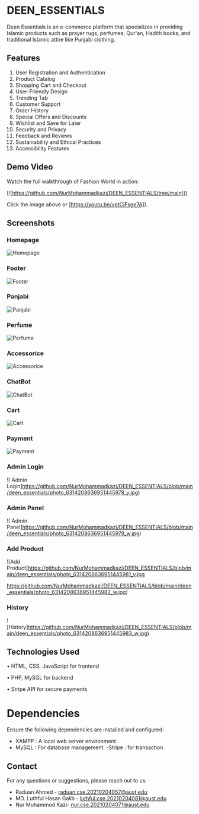 # DEEN_ESSENTIALS

Deen Essentials is an e-commerce platform that specializes in providing Islamic
products such as prayer rugs, perfumes, Qur'an, Hadith books, and traditional
Islamic attire like Punjabi clothing.

## Features
1. User Registration and Authentication
2. Product Catalog
3. Shopping Cart and Checkout
4. User-Friendly Design
5. Trending Tab
6. Customer Support
7. Order History
8. Special Offers and Discounts
9. Wishlist and Save for Later
10. Security and Privacy
11. Feedback and Reviews
12. Sustainability and Ethical Practices
13. Accessibility Features
## Demo Video

Watch the full walkthrough of Fashion World in action:

[![https://github.com/NurMohammadkazi/DEEN_ESSENTIALS/tree/main]()

Click the image above or [https://youtu.be/vptCjFsge7A]).

## Screenshots

### Homepage
![Homepage](https://github.com/NurMohammadkazi/DEEN_ESSENTIALS/blob/main/deen_essentials/photo_6314208636951445965_w.jpg)

### Footer
![Footer](https://github.com/NurMohammadkazi/DEEN_ESSENTIALS/blob/main/deen_essentials/photo_6314208636951445967_w.jpg)

### Panjabi
![Panjabi](https://github.com/NurMohammadkazi/DEEN_ESSENTIALS/blob/main/deen_essentials/photo_6314208636951445985_w.jpg)

### Perfume
![Perfume](https://github.com/NurMohammadkazi/DEEN_ESSENTIALS/blob/main/deen_essentials/photo_6314208636951445984_w.jpg
)

### Accessorice
![ Accessorice](https://github.com/NurMohammadkazi/DEEN_ESSENTIALS/blob/main/deen_essentials/photo_6314208636951445986_w.jpg
)

### ChatBot
![ ChatBot](https://github.com/NurMohammadkazi/DEEN_ESSENTIALS/blob/main/deen_essentials/photo_6314208636951445969_y.jpg
)

### Cart
![ Cart](https://github.com/NurMohammadkazi/DEEN_ESSENTIALS/blob/main/deen_essentials/photo_6314208636951445974_w.jpg
)

### Payment
![ Payment](https://github.com/NurMohammadkazi/DEEN_ESSENTIALS/blob/main/deen_essentials/photo_6314208636951445976_w.jpg)


### Admin Login
![ Admin Login]https://github.com/NurMohammadkazi/DEEN_ESSENTIALS/blob/main/deen_essentials/photo_6314208636951445978_y.jpg)

### Admin Panel
![ Admin Panel]https://github.com/NurMohammadkazi/DEEN_ESSENTIALS/blob/main/deen_essentials/photo_6314208636951445979_w.jpg)

### Add Product
![Add Product]https://github.com/NurMohammadkazi/DEEN_ESSENTIALS/blob/main/deen_essentials/photo_6314208636951445981_y.jpg

https://github.com/NurMohammadkazi/DEEN_ESSENTIALS/blob/main/deen_essentials/photo_6314208636951445982_w.jpg)

### History
![History]https://github.com/NurMohammadkazi/DEEN_ESSENTIALS/blob/main/deen_essentials/photo_6314208636951445983_w.jpg)



## Technologies Used

• HTML, CSS, JavaScript for frontend

• PHP, MySQL for backend

• Stripe API for secure payments

# Dependencies

Ensure the following dependencies are installed and configured:

- XAMPP : A local web server environment.
- MySQL : For database management.
-Stripe : for transaction

## Contact

For any questions or suggestions, please reach out to us:
- Raduan Ahmed - raduan.cse.20210204057@aust.edu
- MD. Luthful Hasan Galib - luthful.cse.20210204081@aust.edu
- Nur Muhammod Kazi- nur.cse.20210204071@aust.edu



